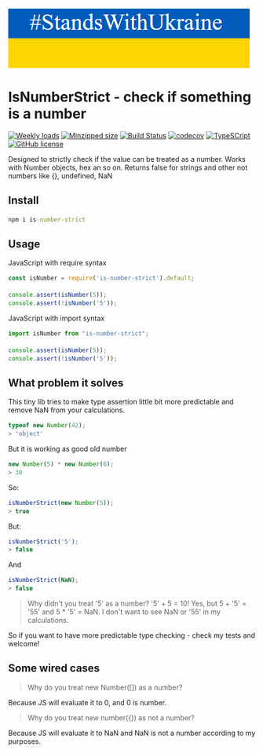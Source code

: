 [![StandsWithUkraine](https://github.com/Drag13/drag13.github.io/blob/development/swu.PNG)
](https://savelife.in.ua/en/donate/)

# IsNumberStrict - check if something is a number

[![Weekly loads](https://img.shields.io/npm/dm/is-number-strict)](https://img.shields.io/npm/dm/is-number-strict)
[![Minzipped size](https://img.shields.io/bundlephobia/minzip/is-number-strict)](https://img.shields.io/bundlephobia/minzip/is-number-strict)
[![Build Status](https://travis-ci.org/Drag13/IsNumberStrict.svg?branch=master)](https://travis-ci.org/Drag13/IsNumberStrict)
[![codecov](https://codecov.io/gh/Drag13/isnumberstrict/branch/master/graph/badge.svg)](https://codecov.io/gh/Drag13/isnumberstrict)
[![TypeSCript](https://img.shields.io/badge/TypeScript-Ready-brightgreen.svg)](https://github.com/Drag13/IsNumberStrict)
[![GitHub license](https://img.shields.io/github/license/Drag13/WhenDo.svg)](https://github.com/Drag13/IsNumberStrict/blob/master/LICENSE)

Designed to strictly check if the value can be treated as a number. Works with Number objects, hex an so on. Returns false for strings and other not numbers like {}, undefined, NaN

## Install

```cmd
npm i is-number-strict
```

## Usage

JavaScript with require syntax

```javascript
const isNumber = require('is-number-strict').default;

console.assert(isNumber(5));
console.assert(!isNumber('5'));
```

JavaScript with import syntax

```javascript
import isNumber from "is-number-strict";

console.assert(isNumber(5));
console.assert(!isNumber('5'));
```

## What problem it solves

This tiny lib tries to make type assertion little bit more predictable and remove NaN from your calculations.

```javascript
typeof new Number(42);
> 'object'
```

But it is working as good old number

```javascript
new Number(5) * new Number(6);
> 30
```

So:

```javascript
isNumberStrict(new Number(5));
> true
```

But:

```javascript
isNumberStrict('5');
> false
```

And

```javascript
isNumberStrict(NaN);
> false
```

> Why didn't you treat '5' as a number? '5' + 5 = 10!
Yes, but 5 + '5' = '55' and 5 * '5' = NaN. I don't want to see NaN or '55' in my calculations.

So if you want to have more predictable type checking - check my tests and welcome!

## Some wired cases

> Why do you treat new Number([]) as a number?

Because JS will evaluate it to 0, and 0 is number.

> Why do you treat new number({}) as not a number?

Because JS will evaluate it to  NaN and NaN is not a number according to my purposes.
